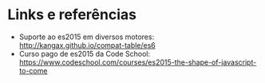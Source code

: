 # Links e referências

- Suporte ao es2015 em diversos motores: http://kangax.github.io/compat-table/es6
- Curso pago de es2015 da Code School: https://www.codeschool.com/courses/es2015-the-shape-of-javascript-to-come